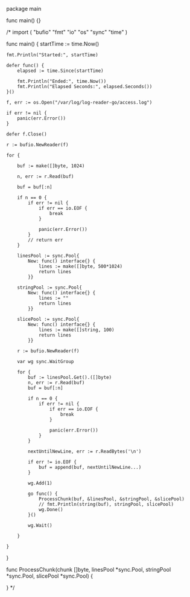 package main

func main() {}

/*
import (
	"bufio"
	"fmt"
	"io"
	"os"
	"sync"
	"time"
)

func main() {
	startTime := time.Now()

	fmt.Println("Started:", startTime)

	defer func() {
		elapsed := time.Since(startTime)

		fmt.Println("Ended:", time.Now())
		fmt.Println("Elapsed Seconds:", elapsed.Seconds())
	}()

	f, err := os.Open("/var/log/log-reader-go/access.log")

	if err != nil {
		panic(err.Error())
	}

	defer f.Close()

	r := bufio.NewReader(f)

	for {

		buf := make([]byte, 1024)

		n, err := r.Read(buf)

		buf = buf[:n]

		if n == 0 {
			if err != nil {
				if err == io.EOF {
					break
				}

				panic(err.Error())
			}
			// return err
		}

		linesPool := sync.Pool{
			New: func() interface{} {
				lines := make([]byte, 500*1024)
				return lines
			}}

		stringPool := sync.Pool{
			New: func() interface{} {
				lines := ""
				return lines
			}}

		slicePool := sync.Pool{
			New: func() interface{} {
				lines := make([]string, 100)
				return lines
			}}

		r := bufio.NewReader(f)

		var wg sync.WaitGroup

		for {
			buf := linesPool.Get().([]byte)
			n, err := r.Read(buf)
			buf = buf[:n]

			if n == 0 {
				if err != nil {
					if err == io.EOF {
						break
					}

					panic(err.Error())
				}
			}

			nextUntilNewLine, err := r.ReadBytes('\n')

			if err != io.EOF {
				buf = append(buf, nextUntilNewLine...)
			}

			wg.Add(1)

			go func() {
				ProcessChunk(buf, &linesPool, &stringPool, &slicePool)
				// fmt.Println(string(buf), stringPool, slicePool)
				wg.Done()
			}()

			wg.Wait()

		}

	}

}

func ProcessChunk(chunk []byte, linesPool *sync.Pool, stringPool *sync.Pool, slicePool *sync.Pool) {

}
*/
